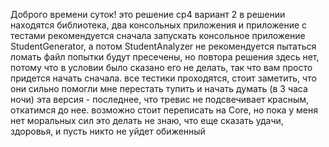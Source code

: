 Доброго времени суток!
это решение ср4 вариант 2
в решении находятся библиотека, два консольных приложения 
и приложение с тестами
рекомендуется сначала запускать консольное приложение
StudentGenerator, а потом StudentAnalyzer
не рекомендуется пытаться ломать файл
попытки будут пресечены, но повтора решения здесь нет,
потому что в условии было сказано его не делать,
так что вам просто придется начать сначала.
все тестики проходятся, стоит заметить, что они сильно помогли
мне перестать тупить и начать думать (в 3 часа ночи)
эта версия - последнее, что тревис не подсвечивает красным, 
откатимся до нее. возможно стоит переписать на Core, но пока
у меня нет моральных сил это делать
не знаю, что еще сказать
удачи, здоровья, и пусть никто не уйдет обиженный
